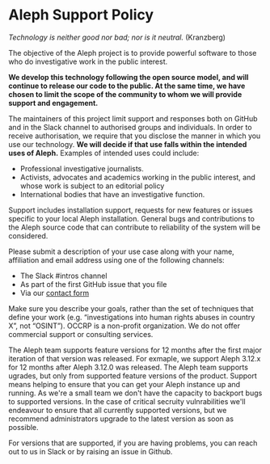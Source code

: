 # Aleph Support Policy

_Technology is neither good nor bad; nor is it neutral._ (Kranzberg)

The objective of the Aleph project is to provide powerful software to those who do investigative work in the public interest.

**We develop this technology following the open source model, and will continue to release our code to the public. At the same time, we have chosen to limit the scope of the community to whom we will provide support and engagement.**

The maintainers of this project limit support and responses both on GitHub and in the Slack channel to authorised groups and individuals. In order to receive authorisation, we require that you disclose the manner in which you use our technology. **We will decide if that use falls within the intended uses of Aleph.** Examples of intended uses could include:

- Professional investigative journalists.
- Activists, advocates and academics working in the public interest, and whose work is subject to an editorial policy
- International bodies that have an investigative function.

Support includes installation support, requests for new features or issues specific to your local Aleph installation. General bugs and contributions to the Aleph source code that can contribute to reliability of the system will be considered.

Please submit a description of your use case along with your name, affiliation and email address using one of the following channels:

- The Slack #intros channel
- As part of the first GitHub issue that you file
- Via our [contact form](https://requests.occrp.org/datadesk)

Make sure you describe your goals, rather than the set of techniques that define your work (e.g. “investigations into human rights abuses in country X”, not “OSINT”). OCCRP is a non-profit organization. We do not offer commercial support or consulting services.

The Aleph team supports feature versions for 12 months after the first major iteration of that version was released. For exmaple, we support Aleph 3.12.x for 12 months after Aleph 3.12.0 was released. The Aleph team supports ugrades, but only from supported feature versions of the product. Support means helping to ensure that you can get your Aleph instance up and running. As we're a small team we don't have the capacity to backport bugs to supported versions. In the case of critical secruity vulnrabilities we'll endeavour to ensure that all currently supported versions, but we recommend administrators upgrade to the latest version as soon as possible.

For versions that are supported, if you are having problems, you can reach out to us in Slack or by raising an issue in Github.
